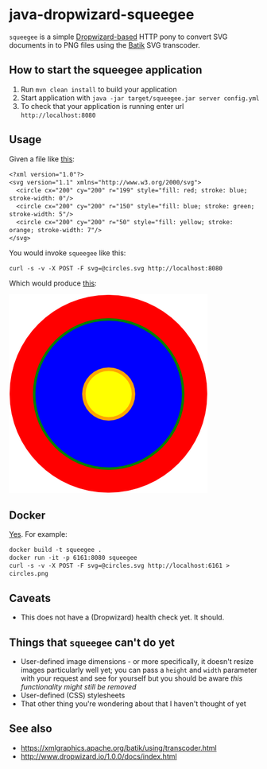 # java-dropwizard-squeegee

`squeegee` is a simple [Dropwizard-based](http://www.dropwizard.io/) HTTP pony to convert SVG documents in to PNG files using the [Batik](https://xmlgraphics.apache.org/batik) SVG transcoder.

## How to start the squeegee application

1. Run `mvn clean install` to build your application
1. Start application with `java -jar target/squeegee.jar server config.yml`
1. To check that your application is running enter url `http://localhost:8080`

## Usage

Given a file like [this](examples/circles.svg):

```
<?xml version="1.0"?>
<svg version="1.1" xmlns="http://www.w3.org/2000/svg">
  <circle cx="200" cy="200" r="199" style="fill: red; stroke: blue; stroke-width: 0"/>
  <circle cx="200" cy="200" r="150" style="fill: blue; stroke: green; stroke-width: 5"/>
  <circle cx="200" cy="200" r="50" style="fill: yellow; stroke: orange; stroke-width: 7"/>    
</svg>
```

You would invoke `squeegee` like this:

```
curl -s -v -X POST -F svg=@circles.svg http://localhost:8080
```

Which would produce [this](examples/circles.png):

![circles](examples/circles.png)

## Docker

[Yes](Dockerfile). For example:

```
docker build -t squeegee .
docker run -it -p 6161:8080 squeegee
curl -s -v -X POST -F svg=@circles.svg http://localhost:6161 > circles.png
```

## Caveats

* This does not have a (Dropwizard) health check yet. It should.

## Things that `squeegee` can't do yet

* User-defined image dimensions - or more specifically, it doesn't resize images particularly well yet; you can pass a `height` and `width` parameter with your request and see for yourself but you should be aware _this functionality might still be removed_
* User-defined (CSS) stylesheets
* That other thing you're wondering about that I haven't thought of yet

## See also

* https://xmlgraphics.apache.org/batik/using/transcoder.html
* http://www.dropwizard.io/1.0.0/docs/index.html
